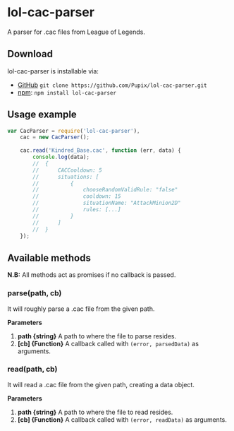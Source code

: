 # lol-cac-parser
A parser for .cac files from League of Legends.

## Download
lol-cac-parser is installable via:

- [GitHub](https://github.com/Pupix/lol-cac-parser) `git clone https://github.com/Pupix/lol-cac-parser.git`
- [npm](https://www.npmjs.com/): `npm install lol-cac-parser`

## Usage example

```js
var CacParser = require('lol-cac-parser'),
    cac = new CacParser();
    
    cac.read('Kindred_Base.cac', function (err, data) {
        console.log(data);
        //  {
        //      CACCooldown: 5
        //      situations: [
        //          {
        //              chooseRandomValidRule: "false"
        //              cooldown: 15
        //              situationName: "AttackMinion2D"
        //              rules: [...]
        //          }
        //      ]
        //  }
    });

```

## Available methods

**N.B:** All methods act as promises if no callback is passed.

### parse(path, cb)

It will roughly parse a .cac file from the given path.

**Parameters**

1. **path {string}** A path to where the file to parse resides.
2. **[cb] {Function}** A callback called with `(error, parsedData)` as arguments.

### read(path, cb)

It will read a .cac file from the given path, creating a data object.

**Parameters**

1. **path {string}** A path to where the file to read resides.
2. **[cb] {Function}** A callback called with `(error, readData)` as arguments.

